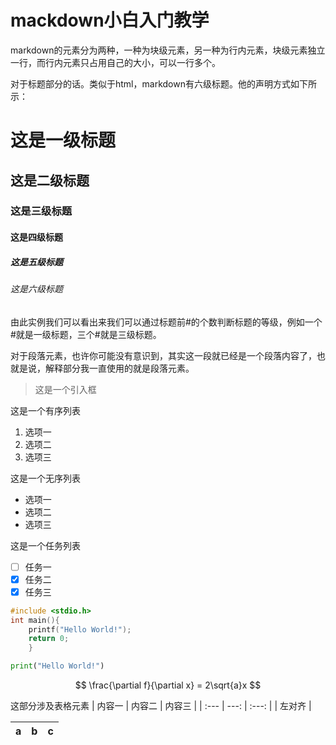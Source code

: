 # mackdown小白入门教学

markdown的元素分为两种，一种为块级元素，另一种为行内元素，块级元素独立一行，而行内元素只占用自己的大小，可以一行多个。

对于标题部分的话。类似于html，markdown有六级标题。他的声明方式如下所示：
# 这是一级标题
## 这是二级标题
### 这是三级标题
#### 这是四级标题
##### 这是五级标题
###### 这是六级标题
由此实例我们可以看出来我们可以通过标题前#的个数判断标题的等级，例如一个#就是一级标题，三个#就是三级标题。

对于段落元素，也许你可能没有意识到，其实这一段就已经是一个段落内容了，也就是说，解释部分我一直使用的就是段落元素。

> 这是一个引入框

这是一个有序列表
1. 选项一
2. 选项二
3. 选项三

这是一个无序列表
- 选项一
- 选项二
- 选项三

这是一个任务列表
- [ ] 任务一
- [x] 任务二
- [x] 任务三

```c
#include <stdio.h>
int main(){
	printf("Hello World!");
	return 0;
	}
```
```python
print("Hello World!")
```
$$
\frac{\partial f}{\partial x} = 2\sqrt{a}x
$$

这部分涉及表格元素
| 内容一 | 内容二 | 内容三 |
| :--- | ---: | :---: |
| 左对齐 |


| a | b | c |
| :--- | ---: | :---: |
<!--stackedit_data:
eyJoaXN0b3J5IjpbLTUxODQ3NzEwLDEyNDc1NjE4MywtMjA3ND
A1MTM5OSwxMjczMjk4NjUsLTEyOTkwODEwMjgsLTEyOTkwNDE1
MTAsMTU4MTQwNjgxNCwtMjEzNDY1MTQ2NiwtMjA4ODc0NjYxMl
19
-->